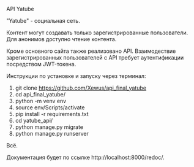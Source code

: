 API Yatube

"Yatube" - социальная сеть.

Контент могут создавать только зарегистрированные пользователи.
Для анонимов доступно чтение контента.

Кроме основного сайта также реализовано API.
Взаимодествие зарегистрированных пользователей с API требует аутентификации
посредством  JWT-токена.

Инструкции по установке и запуску через терминал:

1. git clone https://github.com/Xewus/api_final_yatube
2. cd api_final_yatube/
3. python -m venv env
4. source env/Scripts/activate
5. pip install -r requirements.txt
6. cd yatube_api/
7. python manage.py migrate
8. python manage.py runserver

Всё.

Документация будет по ссылке http://localhost:8000/redoc/.
